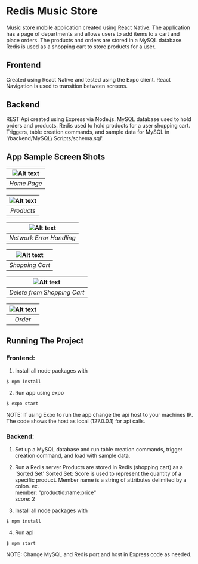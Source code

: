 # Redis Music Store

Music store mobile application created using React Native. The application has a page of departments and allows users to add items to a cart and place orders. The products and orders are stored in a MySQL database. Redis is used as a shopping cart to store products for a user.

## Frontend

Created using React Native and tested using the Expo client. React Navigation is used to transition between screens.

## Backend

REST Api created using Express via Node.js. MySQL database used to hold orders and products. Redis used to hold products for a user shopping cart. Triggers, table creation commands, and sample data for MySQL in '/backend/MySQL\ Scripts/schema.sql'.

## App Sample Screen Shots

| ![Alt text](/appScreenShots/home.PNG?raw=true) |
|:--:|
| *Home Page* |

| ![Alt text](/appScreenShots/products.PNG?raw=true) |
|:--:|
| *Products* |

| ![Alt text](/appScreenShots/networkError.PNG?raw=true) |
|:--:|
| *Network Error Handling* |

| ![Alt text](/appScreenShots/cart.PNG?raw=true) |
|:--:|
| *Shopping Cart* |

| ![Alt text](/appScreenShots/delete.PNG?raw=true) |
|:--:|
| *Delete from Shopping Cart* |

| ![Alt text](/appScreenShots/order.PNG?raw=true) |
|:--:|
| *Order* |

## Running The Project

### Frontend:
1. Install all node packages with
```
$ npm install
```
2. Run app using expo
```
$ expo start
```

NOTE: If using Expo to run the app change the api host to your machines IP. The code shows the host as local (127.0.0.1) for api calls.

### Backend:
1. Set up a MySQL database and run table creation commands, trigger creation command, and load with sample data.

2. Run a Redis server
   Products are stored in Redis (shopping cart) as a 'Sorted Set'
   Sorted Set: Score is used to represent the quantity of a specific product. Member name is a string of attributes delimited by a colon.
   ex. <br />
      member:   "productId:name:price" <br />
      score:    2 <br />

3. Install all node packages with
```
$ npm install
```

4. Run api
```
$ npm start
```

NOTE: Change MySQL and Redis port and host in Express code as needed.
